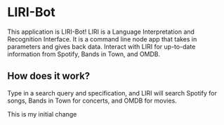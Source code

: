 # LIRI-Bot

This application is LIRI-Bot! LIRI is a Language Interpretation and Recognition Interface. It is a command line node app that takes in parameters and gives back data. Interact with LIRI for up-to-date information from Spotify, Bands in Town, and OMDB.

## How does it work?
Type in a search query and specification, and LIRI will search Spotify for songs, Bands in Town for concerts, and OMDB for movies.

This is my initial change
